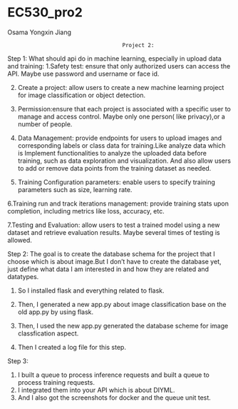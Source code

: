 # EC530_pro2
Osama
Yongxin Jiang

                                        Project 2: 
Step 1:
What should api do in machine learning, especially in upload data and training:
1.Safety test: ensure that only authorized users can access the API. Maybe use password and username or face id.

2. Create a project: allow users to create a new machine learning project for image classification or object detection.
3. Permission:ensure that each project is associated with a specific user to manage and access control. Maybe only one person( like privacy),or a number of people.

4. Data Management: provide endpoints for users to upload images and corresponding labels or class data for training.Like analyze data which is Implement functionalities to analyze the uploaded data before training, such as data exploration and visualization. And also allow users to add or remove data points from the training dataset as needed.

5. Training Configuration parameters: enable users to specify training parameters such as size, learning rate.

6.Training run and track iterations management: provide training stats upon completion, including metrics like loss, accuracy, etc.

7.Testing and Evaluation: allow users to test a trained model using a new dataset and retrieve evaluation results. Maybe several times of testing is allowed.

Step 2:
The goal is to create the database schema for the project that I  choose which is about image.But I don’t have to create the database yet, just define what data I am interested in and how they are related and datatypes.

1. So I installed flask and everything related to flask.
   
2. Then, I generated a new app.py about image classification base on the old app.py by using flask.
 
3. Then, I used the new app.py generated the database scheme for image classfication aspect.
 
4. Then I created a log file for this step.

Step 3:
1. I built a queue to process inference requests and built a queue to process training requests.
2. I integrated them into your API which is about DIYML.
3. And I also got the screenshots for docker and the queue unit test.
